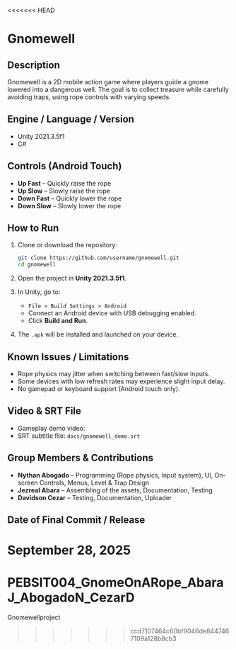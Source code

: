 <<<<<<< HEAD
# Gnomewell

## Description

Gnomewell is a 2D mobile action game where players guide a gnome lowered into a dangerous well. The goal is to collect treasure while carefully avoiding traps, using rope controls with varying speeds.

## Engine / Language / Version

* Unity 2021.3.5f1
* C#

## Controls (Android Touch)

* **Up Fast** – Quickly raise the rope
* **Up Slow** – Slowly raise the rope
* **Down Fast** – Quickly lower the rope
* **Down Slow** – Slowly lower the rope

## How to Run

1. Clone or download the repository:

   ```bash
   git clone https://github.com/username/gnomewell.git
   cd gnomewell
   ```
2. Open the project in **Unity 2021.3.5f1**.
3. In Unity, go to:

   * `File > Build Settings > Android`
   * Connect an Android device with USB debugging enabled.
   * Click **Build and Run**.
4. The `.apk` will be installed and launched on your device.

## Known Issues / Limitations

* Rope physics may jitter when switching between fast/slow inputs.
* Some devices with low refresh rates may experience slight input delay.
* No gamepad or keyboard support (Android touch only).

## Video & SRT File

* Gameplay demo video: 
* SRT subtitle file: `docs/gnomewell_demo.srt`

## Group Members & Contributions

* **Nythan Abogado** – Programming (Rope physics, Input system), UI, On-screen Controls, Menus, Level & Trap Design
* **Jezreal Abara** – Assembling of the assets, Documentation, Testing
* **Davidson Cezar** – Testing, Documentation, Uploader

## Date of Final Commit / Release

**September 28, 2025**
=======
# PEBSIT004_GnomeOnARope_AbaraJ_AbogadoN_CezarD
Gnomewellproject
>>>>>>> ccd7107464c60bf9046de8447467109a128b8cb3
